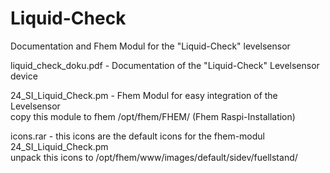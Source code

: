 # Liquid-Check
Documentation and Fhem Modul for the "Liquid-Check" levelsensor
<p>
liquid_check_doku.pdf       <tab>- Documentation of the "Liquid-Check" Levelsensor device
<p>  
24_SI_Liquid_Check.pm       - Fhem Modul for easy integration of the Levelsensor<br>
  copy this module to fhem /opt/fhem/FHEM/  (Fhem Raspi-Installation)
<p>  
icons.rar                   - this icons are the default icons for the fhem-modul 24_SI_Liquid_Check.pm<br>
  unpack this icons to /opt/fhem/www/images/default/sidev/fuellstand/                              
<p>
<br>

